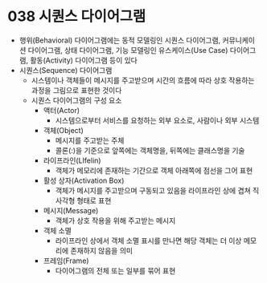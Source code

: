 # 038 시퀀스 다이어그램

- 행위(Behavioral) 다이어그램에는 동적 모델링인 시퀀스 다이어그램, 커뮤니케이션 다이어그램, 상태 다이어그램, 기능 모델링인 유스케이스(Use Case) 다이어그램, 활동(Activity) 다이어그램 등이 있다
- 시퀀스(Sequence) 다이어그램
  - 시스템이나 객체들이 메시지를 주고받으며 시간의 흐름에 따라 상호 작용하는 과정을 그림으로 표현한 것이다
  - 시퀀스 다이어그램의 구성 요소
    - 액터(Actor)
      - 시스템으로부터 서비스를 요청하는 외부 요소로, 사람이나 외부 시스템
    - 객체(Object)
      - 메시지를 주고받는 주체
      - 콜론(:)을 기준으로 앞쪽에는 객체명을, 뒤쪽에는 클래스명을 기술
    - 라이프라인(LIfelin)
      - 객체가 메모리에 존재하는 기간으로 객체 아래쪽에 점선을 그어 표현
    - 활성 상자(Activation Box)
      - 객체가 메시지를 주고받으며 구동되고 있음을 라이프라인 상에 겹쳐 직사각형 형태로 표현
    - 메시지(Message)
      - 객체가 상호 작용을 위해 주고받는 메시지
    - 객체 소멸
      - 라이프라인 상에서 객체 소멸 표시를 만나면 해당 객체는 더 이상 메모리에 존재하지 않음을 의미
    - 프레임(Frame)
      - 다이어그램의 전체 또는 일부를 묶어 표현